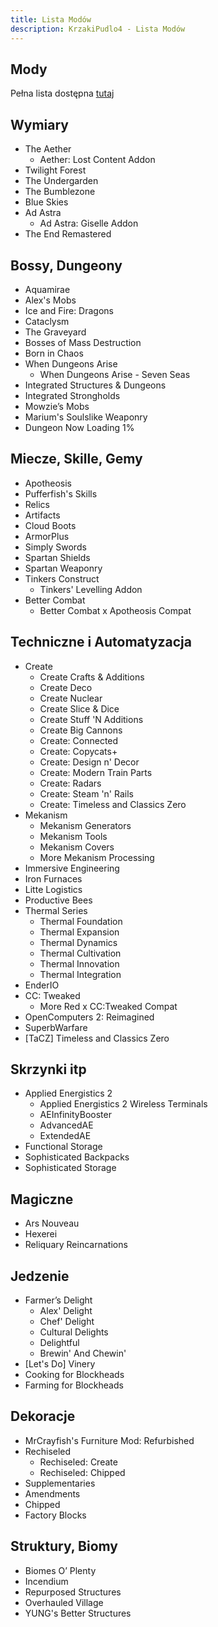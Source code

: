 ```yaml
---
title: Lista Modów
description: KrzakiPudlo4 - Lista Modów
---
```


## Mody 
Pełna lista dostępna [tutaj](https://github.com/mr00k3/KrzakiPudlo4/blob/main/modlist.txt)

## Wymiary

- The Aether
	- Aether: Lost Content Addon
- Twilight Forest  
- The Undergarden  
- The Bumblezone  
- Blue Skies  
- Ad Astra  
	- Ad Astra: Giselle Addon
- The End Remastered    

## Bossy, Dungeony

- Aquamirae
- Alex's Mobs
- Ice and Fire: Dragons  
- Cataclysm  
- The Graveyard
- Bosses of Mass Destruction  
- Born in Chaos  
- When Dungeons Arise
	- When Dungeons Arise - Seven Seas  
- Integrated Structures & Dungeons  
- Integrated Strongholds    
- Mowzie’s Mobs
- Marium's Soulslike Weaponry
- Dungeon Now Loading 1%

## Miecze, Skille, Gemy

- Apotheosis  
- Pufferfish's Skills    
- Relics
- Artifacts
- Cloud Boots
- ArmorPlus
- Simply Swords
- Spartan Shields
- Spartan Weaponry
- Tinkers Construct
	- Tinkers' Levelling Addon
- Better Combat
	- Better Combat x Apotheosis Compat

## Techniczne i Automatyzacja

- Create
	- Create Crafts & Additions
	- Create Deco
	- Create Nuclear
	- Create Slice & Dice
	- Create Stuff 'N Additions
	- Create Big Cannons
	- Create: Connected 
	- Create: Copycats+
	- Create: Design n' Decor
	- Create: Modern Train Parts   
	- Create: Radars  
	- Create: Steam 'n' Rails
	- Create: Timeless and Classics Zero
- Mekanism
	- Mekanism Generators
	- Mekanism Tools
	- Mekanism Covers
	- More Mekanism Processing
- Immersive Engineering
- Iron Furnaces
- Litte Logistics
- Productive Bees
- Thermal Series
	- Thermal Foundation
	- Thermal Expansion
	- Thermal Dynamics
	- Thermal Cultivation
	- Thermal Innovation
	- Thermal Integration  
- EnderIO  
- CC: Tweaked
	- More Red x CC:Tweaked Compat
- OpenComputers 2: Reimagined  
- SuperbWarfare
- [TaCZ] Timeless and Classics Zero

## Skrzynki itp

- Applied Energistics 2
	- Applied Energistics 2 Wireless Terminals
    - AEInfinityBooster
    - AdvancedAE
    - ExtendedAE
- Functional Storage
- Sophisticated Backpacks
- Sophisticated Storage

## Magiczne

- Ars Nouveau  
- Hexerei  
- Reliquary Reincarnations

## Jedzenie

- Farmer’s Delight
	- Alex' Delight
	- Chef' Delight
	- Cultural Delights
	- Delightful
	- Brewin' And Chewin'
- [Let's Do] Vinery
- Cooking for Blockheads
- Farming for Blockheads


## Dekoracje

- MrCrayfish's Furniture Mod: Refurbished
- Rechiseled
	- Rechiseled: Create
	- Rechiseled: Chipped
- Supplementaries
- Amendments
- Chipped
- Factory Blocks

## Struktury, Biomy

- Biomes O’ Plenty  
- Incendium
- Repurposed Structures
- Overhauled Village
- YUNG's Better Structures